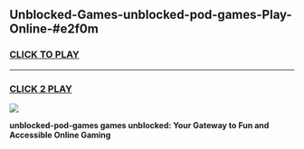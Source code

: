 
## Unblocked-Games-unblocked-pod-games-Play-Online-#e2f0m
<h3>
<a href="https://premium.freeplayer.one?title=unblocked-pod-games&ref=24F">CLICK TO PLAY</a></h3>
<hr>

<h3>
<a href="https://premium.freeplayer.one?title=unblocked-pod-games&ref=24F">CLICK 2 PLAY</a>
  
</h3>

<a href="https://premium.freeplayer.one?title=unblocked-pod-games&ref=24F/"><img src="https://clearcache.store/games.png"></a>


**unblocked-pod-games games unblocked: Your Gateway to Fun and Accessible Online Gaming**
